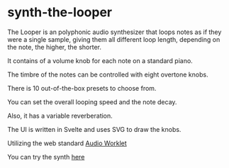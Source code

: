 # synth-the-looper
The Looper is an polyphonic audio synthesizer that loops notes as if they were a single sample, giving them all different loop length, depending on the note, the higher, the shorter.

It contains of a volume knob for each note on a standard piano. 

The timbre of the notes can be controlled with eight overtone knobs. 

There is 10 out-of-the-box presets to choose from.

You can set the overall looping speed and the note decay. 

Also, it has a variable reverberation. 

The UI is written in Svelte and uses SVG to draw the knobs.

Utilizing the web standard [Audio Worklet](https://webaudio.github.io/web-audio-api/#AudioWorklet)

You can try the synth [here](https://flettedehvaler.dk/the-looper)
